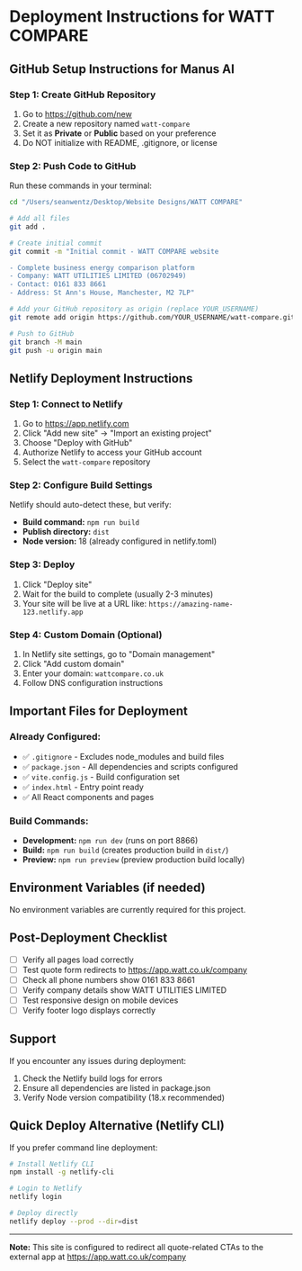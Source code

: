 # Deployment Instructions for WATT COMPARE

## GitHub Setup Instructions for Manus AI

### Step 1: Create GitHub Repository
1. Go to https://github.com/new
2. Create a new repository named `watt-compare`
3. Set it as **Private** or **Public** based on your preference
4. Do NOT initialize with README, .gitignore, or license

### Step 2: Push Code to GitHub
Run these commands in your terminal:

```bash
cd "/Users/seanwentz/Desktop/Website Designs/WATT COMPARE"

# Add all files
git add .

# Create initial commit
git commit -m "Initial commit - WATT COMPARE website

- Complete business energy comparison platform
- Company: WATT UTILITIES LIMITED (06702949)
- Contact: 0161 833 8661
- Address: St Ann's House, Manchester, M2 7LP"

# Add your GitHub repository as origin (replace YOUR_USERNAME)
git remote add origin https://github.com/YOUR_USERNAME/watt-compare.git

# Push to GitHub
git branch -M main
git push -u origin main
```

## Netlify Deployment Instructions

### Step 1: Connect to Netlify
1. Go to https://app.netlify.com
2. Click "Add new site" → "Import an existing project"
3. Choose "Deploy with GitHub"
4. Authorize Netlify to access your GitHub account
5. Select the `watt-compare` repository

### Step 2: Configure Build Settings
Netlify should auto-detect these, but verify:
- **Build command:** `npm run build`
- **Publish directory:** `dist`
- **Node version:** 18 (already configured in netlify.toml)

### Step 3: Deploy
1. Click "Deploy site"
2. Wait for the build to complete (usually 2-3 minutes)
3. Your site will be live at a URL like: `https://amazing-name-123.netlify.app`

### Step 4: Custom Domain (Optional)
1. In Netlify site settings, go to "Domain management"
2. Click "Add custom domain"
3. Enter your domain: `wattcompare.co.uk`
4. Follow DNS configuration instructions

## Important Files for Deployment

### Already Configured:
- ✅ `.gitignore` - Excludes node_modules and build files
- ✅ `package.json` - All dependencies and scripts configured
- ✅ `vite.config.js` - Build configuration set
- ✅ `index.html` - Entry point ready
- ✅ All React components and pages

### Build Commands:
- **Development:** `npm run dev` (runs on port 8866)
- **Build:** `npm run build` (creates production build in `dist/`)
- **Preview:** `npm run preview` (preview production build locally)

## Environment Variables (if needed)
No environment variables are currently required for this project.

## Post-Deployment Checklist
- [ ] Verify all pages load correctly
- [ ] Test quote form redirects to https://app.watt.co.uk/company
- [ ] Check all phone numbers show 0161 833 8661
- [ ] Verify company details show WATT UTILITIES LIMITED
- [ ] Test responsive design on mobile devices
- [ ] Verify footer logo displays correctly

## Support
If you encounter any issues during deployment:
1. Check the Netlify build logs for errors
2. Ensure all dependencies are listed in package.json
3. Verify Node version compatibility (18.x recommended)

## Quick Deploy Alternative (Netlify CLI)
If you prefer command line deployment:

```bash
# Install Netlify CLI
npm install -g netlify-cli

# Login to Netlify
netlify login

# Deploy directly
netlify deploy --prod --dir=dist
```

---

**Note:** This site is configured to redirect all quote-related CTAs to the external app at https://app.watt.co.uk/company